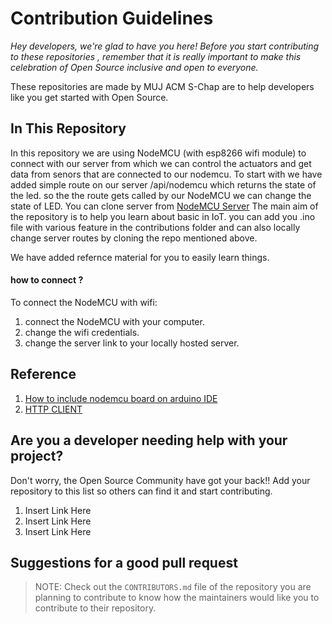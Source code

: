 # Contribution Guidelines

_Hey developers, we're glad to have you here! Before you start contributing to these repositories , remember that it is really important to make this celebration of Open Source inclusive and open to everyone._

These repositories are made by MUJ ACM S-Chap are to help developers like you get started with Open Source.

## In This Repository
In this repository we are using NodeMCU (with esp8266 wifi module) to connect with our server from which we can control the actuators and get data from senors that are connected to our nodemcu.
To start with we have added simple route on our server /api/nodemcu which returns the state of the led. so the the route gets called by our NodeMCU we can change the state of LED. 
You can clone server from [NodeMCU Server](https://github.com/mujacm/iot_nodemcu_server)
The main aim of the repository is to help you learn about basic in IoT.
you can add you .ino file with various feature in the contributions folder and can also locally change server routes by cloning the repo mentioned above.

We have added refernce material for you to easily learn things.

#### how to connect ? 
To connect the NodeMCU with wifi: 
1. connect the NodeMCU with your computer.
2. change the wifi credentials.
3. change the server link to your locally hosted server.

## Reference
1. [How to include nodemcu board on arduino IDE](https://youtu.be/RVSCjCpZ_nQ)
2. [HTTP CLIENT](https://www.electronicwings.com/nodemcu/http-client-on-nodemcu-with-arduino-ide) 


## Are you a developer needing help with your project?

Don't worry, the Open Source Community have got your back!! Add your repository to this list so others can find it and start contributing.

1. Insert Link Here
2. Insert Link Here
3. Insert Link Here

## Suggestions for a good pull request

> NOTE: Check out the `CONTRIBUTORS.md` file of the repository you are planning to contribute to know how the maintainers would like you to contribute to their repository.
